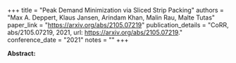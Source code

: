 +++
title = "Peak Demand Minimization via Sliced Strip Packing"
authors = "Max A. Deppert, Klaus Jansen, Arindam Khan, Malin Rau, Malte Tutas"
paper_link = "https://arxiv.org/abs/2105.07219"
publication_details = "CoRR, abs/2105.07219, 2021, url: <a href='https://arxiv.org/abs/2105.07219' target='_blank'>https://arxiv.org/abs/2105.07219</a>."
conference_date = "2021"
notes = ""
+++

<b>Abstract:</b>
